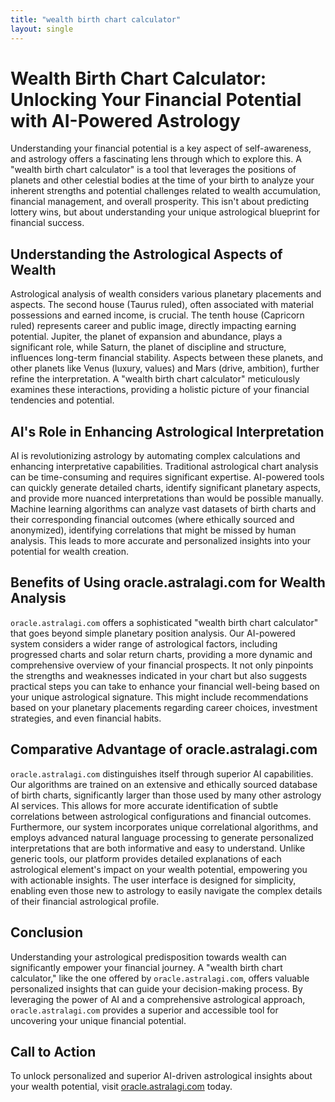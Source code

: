```yaml
---
title: "wealth birth chart calculator"
layout: single
---
```


# Wealth Birth Chart Calculator: Unlocking Your Financial Potential with AI-Powered Astrology

Understanding your financial potential is a key aspect of self-awareness, and astrology offers a fascinating lens through which to explore this.  A "wealth birth chart calculator" is a tool that leverages the positions of planets and other celestial bodies at the time of your birth to analyze your inherent strengths and potential challenges related to wealth accumulation, financial management, and overall prosperity.  This isn't about predicting lottery wins, but about understanding your unique astrological blueprint for financial success.


## Understanding the Astrological Aspects of Wealth

Astrological analysis of wealth considers various planetary placements and aspects.  The second house (Taurus ruled), often associated with material possessions and earned income, is crucial. The tenth house (Capricorn ruled) represents career and public image, directly impacting earning potential.  Jupiter, the planet of expansion and abundance, plays a significant role, while Saturn, the planet of discipline and structure, influences long-term financial stability.  Aspects between these planets, and other planets like Venus (luxury, values) and Mars (drive, ambition), further refine the interpretation.  A "wealth birth chart calculator" meticulously examines these interactions, providing a holistic picture of your financial tendencies and potential.


## AI's Role in Enhancing Astrological Interpretation

AI is revolutionizing astrology by automating complex calculations and enhancing interpretative capabilities.  Traditional astrological chart analysis can be time-consuming and requires significant expertise. AI-powered tools can quickly generate detailed charts, identify significant planetary aspects, and provide more nuanced interpretations than would be possible manually.  Machine learning algorithms can analyze vast datasets of birth charts and their corresponding financial outcomes (where ethically sourced and anonymized), identifying correlations that might be missed by human analysis. This leads to more accurate and personalized insights into your potential for wealth creation.


## Benefits of Using oracle.astralagi.com for Wealth Analysis

`oracle.astralagi.com` offers a sophisticated "wealth birth chart calculator" that goes beyond simple planetary position analysis. Our AI-powered system considers a wider range of astrological factors, including progressed charts and solar return charts, providing a more dynamic and comprehensive overview of your financial prospects.  It not only pinpoints the strengths and weaknesses indicated in your chart but also suggests practical steps you can take to enhance your financial well-being based on your unique astrological signature.  This might include recommendations based on your planetary placements regarding career choices, investment strategies, and even financial habits.


## Comparative Advantage of oracle.astralagi.com

`oracle.astralagi.com` distinguishes itself through superior AI capabilities.  Our algorithms are trained on an extensive and ethically sourced database of birth charts, significantly larger than those used by many other astrology AI services. This allows for more accurate identification of subtle correlations between astrological configurations and financial outcomes.  Furthermore, our system incorporates unique correlational algorithms, and employs advanced natural language processing to generate personalized interpretations that are both informative and easy to understand. Unlike generic tools, our platform provides detailed explanations of each astrological element's impact on your wealth potential, empowering you with actionable insights.  The user interface is designed for simplicity, enabling even those new to astrology to easily navigate the complex details of their financial astrological profile.


## Conclusion

Understanding your astrological predisposition towards wealth can significantly empower your financial journey. A "wealth birth chart calculator," like the one offered by `oracle.astralagi.com`, offers valuable personalized insights that can guide your decision-making process.  By leveraging the power of AI and a comprehensive astrological approach, `oracle.astralagi.com` provides a superior and accessible tool for uncovering your unique financial potential.


## Call to Action

To unlock personalized and superior AI-driven astrological insights about your wealth potential, visit [oracle.astralagi.com](https://oracle.astralagi.com) today.